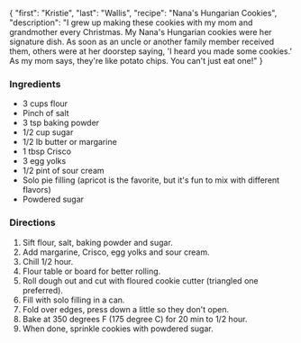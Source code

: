 {
    "first": "Kristie",
    "last": "Wallis",
    "recipe": "Nana's Hungarian Cookies",
    "description": "I grew up making these cookies with my mom and grandmother every Christmas. My Nana's Hungarian cookies were her signature dish. As soon as an uncle or another family member received them, others were at her doorstep saying, 'I heard you made some cookies.' As my mom says, they're like potato chips. You can't just eat one!"
}

<div class="ingredients">
        <h3>Ingredients</h3>
        <ul>
          <li>3 cups flour</li>
          <li>Pinch of salt</li>
          <li>3 tsp baking powder</li>
          <li>1/2 cup sugar</li>
          <li>1/2 lb butter or margarine</li>
          <li>1 tbsp Crisco</li>
          <li>3 egg yolks</li>
          <li>1/2 pint of sour cream</li>
          <li>Solo pie filling (apricot is the favorite, but it's fun to mix with different flavors)</li>
          <li>Powdered sugar</li>
        </ul>
      </div>
      <div class="directions">
        <h3>Directions</h3>
        <ol>
<li>Sift flour, salt, baking powder and sugar. </li>
<li>Add margarine, Crisco, egg yolks and sour cream.</li>
<li>Chill 1/2 hour. </li>
<li>Flour table or board for better rolling. </li>
<li>Roll dough out and cut with floured cookie cutter (triangled one preferred). </li>
<li>Fill with solo filling in a can. </li>
<li>Fold over edges, press down a little so they don't open. </li>
<li>Bake at 350 degrees F (175 degree C) for 20 min to 1/2 hour. </li>
<li>When done, sprinkle cookies with powdered sugar.</li>
        </ol>
      </div>
